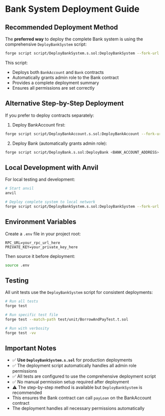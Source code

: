 # Bank System Deployment Guide

## Recommended Deployment Method

The **preferred way** to deploy the complete Bank system is using the comprehensive `DeployBankSystem` script:

```bash
forge script script/DeployBankSystem.s.sol:DeployBankSystem --fork-url $RPC_URL --private-key $PRIVATE_KEY --broadcast
```

This script:

- Deploys both `BankAccount` and `Bank` contracts
- Automatically grants admin role to the Bank contract
- Provides a complete deployment summary
- Ensures all permissions are set correctly

## Alternative Step-by-Step Deployment

If you prefer to deploy contracts separately:

1. Deploy BankAccount first:

```bash
forge script script/DeployBankAccount.s.sol:DeployBankAccount --fork-url $RPC_URL --private-key $PRIVATE_KEY --broadcast
```

2. Deploy Bank (automatically grants admin role):

```bash
forge script script/DeployBank.s.sol:DeployBank <BANK_ACCOUNT_ADDRESS> --fork-url $RPC_URL --private-key $PRIVATE_KEY --broadcast
```

## Local Development with Anvil

For local testing and development:

```bash
# Start anvil
anvil

# Deploy complete system to local network
forge script script/DeployBankSystem.s.sol:DeployBankSystem --fork-url http://localhost:8545 --private-key 0xac0974bec39a17e36ba4a6b4d238ff944bacb478cbed5efcae784d7bf4f2ff80 --broadcast
```

## Environment Variables

Create a `.env` file in your project root:

```env
RPC_URL=your_rpc_url_here
PRIVATE_KEY=your_private_key_here
```

Then source it before deployment:

```bash
source .env
```

## Testing

All unit tests use the `DeployBankSystem` script for consistent deployments:

```bash
# Run all tests
forge test

# Run specific test file
forge test --match-path test/unit/BorrowAndPayTest.t.sol

# Run with verbosity
forge test -vv
```

## Important Notes

- ✅ **Use `DeployBankSystem.s.sol`** for production deployments
- ✅ The deployment script automatically handles all admin role permissions
- ✅ All tests are configured to use the comprehensive deployment script
- ✅ No manual permission setup required after deployment
- ⚠️ The step-by-step method is available but `DeployBankSystem` is recommended
- This ensures the Bank contract can call `payLoan` on the BankAccount contract
- The deployment handles all necessary permissions automatically
